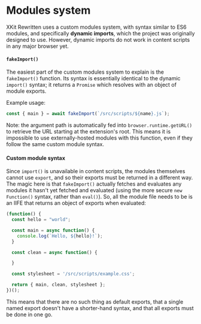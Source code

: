 # Modules system
XKit Rewritten uses a custom modules system, with syntax similar to ES6 modules, and specifically **dynamic imports**, which the project was originally designed to use. However, dynamic imports do not work in content scripts in any major browser yet.

#### `fakeImport()`
The easiest part of the custom modules system to explain is the `fakeImport()` function. Its syntax is essentially identical to the dynamic `import()` syntax; it returns a `Promise` which resolves with an object of module exports.

Example usage:

```js
const { main } = await fakeImport(`/src/scripts/${name}.js`);
```

Note: the argument path is automatically fed into `browser.runtime.getURL()` to retrieve the URL starting at the extension's root. This means it is impossible to use externally-hosted modules with this function, even if they follow the same custom module syntax.

#### Custom module syntax
Since `import()` is unavailable in content scripts, the modules themselves cannot use `export`, and so their exports must be returned in a different way. The magic here is that `fakeImport()` actually fetches and evaluates any modules it hasn't yet fetched and evaluated (using the more secure `new Function()` syntax, rather than `eval()`). So, all the module file needs to be is an IIFE that returns an object of exports when evaluated:

```js
(function() {
  const hello = "world";

  const main = async function() {
    console.log(`Hello, ${hello}!`);
  }

  const clean = async function() {

  }

  const stylesheet = '/src/scripts/example.css';

  return { main, clean, stylesheet };
})();
```

This means that there are no such thing as default exports, that a single named export doesn't have a shorter-hand syntax, and that all exports must be done in one go.
